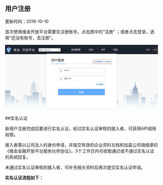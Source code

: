 ## 用户注册
更新时间：2016-10-10

首次使用维金开放平台需要先注册账号，点击图中的“注册” ；或者点击登录，选择“还没有账号，去注册”。

![](1.png)

##实名认证

新用户注册完成后要进行实名认证，经过实名认证审核的接入者，可获得API调用权限。

接入者需以公司法人的身份申请，并提交有效的企业资料文档和加盖公司骑缝章的《维金金融开放平台服务伙伴协议》，3个工作日内可收取通过或不通过实名认证的系统回复。

未通过实名认证审核的接入者，可补充相关资料后再次提交实名认证申请。

**实名认证流程如下：**

